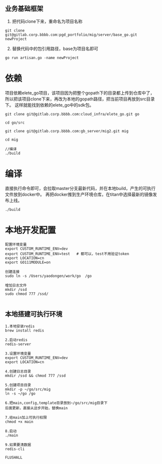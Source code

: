 ## 业务基础框架
1. 把代码clone下来，重命名为项目名称
```
git clone git@gitlab.corp.bbbb.com:pgd_portfolio/mig/server/base_go.git newProject
```
2. 替换代码中的包引用路径，base为项目名即可
```
go run artisan.go -name newProject
```

# 依赖
项目依赖elete_go项目，该项目因为把整个gopath下的目录都上传到仓库中了，所以把该项目clone下来，再改为本地的gopath路径，把当前项目再放到src目录下。
这样就能找到依赖的elete_go中的sdk包。

```$xslt
git clone git@gitlab.corp.bbbb.com:cloud_infra/elete_go.git go

cd go/src

git clone git@gitlab.corp.bbbb.com:gb_server/mig2.git mig

cd mig

//编译
./build
```

# 编译
直接执行命令即可，会拉取master分支最新代码，并在本地build，产生的可执行文件放到docker中。
再把docker推到生产环境仓库，在titan中选择最新的镜像发布上线。

```$xslt
./build
```

# 本地开发配置
```
配置环境变量
export CUSTOM_RUNTIME_ENV=dev
export CUSTOM_RUNTIME_ENV=test   # 都可以，test不用验证token
export LOCATION=cn
export GO111MODULE=on 

创建连接
sudo ln -s /Users/yaodongen/work/go  /go

增加日志文件
mkdir /ssd
sudo chmod 777 /ssd/


```

## 本地搭建可执行环境

```
1.本地安装redis
brew install redis

2.启动redis
redis-server

3.设置环境变量
export CUSTOM_RUNTIME_ENV=dev
export LOCATION=cn

4.创建日志目录
mkdir /ssd && chmod 777 /ssd

5.创建项目目录
mkdir -p ~/go/src/mig
ln -s ~/go /go

6.把main,config,template目录放到~/go/src/mig目录下
后面更新，直接从这步开始，替换main

7.给main加上可执行权限
chmod +x main

8.启动
./main

9.如果要清数据
redis-cli

FLUSHALL
```